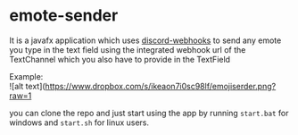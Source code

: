 # emote-sender
It is a javafx application which uses [discord-webhooks](https://github.com/MinnDevelopment/discord-webhooks) to send any emote you type in the text field using the integrated webhook url of the TextChannel which you also have to provide in the TextField

Example:  
![alt text](https://www.dropbox.com/s/ikeaon7i0sc98lf/emojiserder.png?raw=1

you can clone the repo and just start using the app by running `start.bat` for windows and `start.sh` for linux users.
